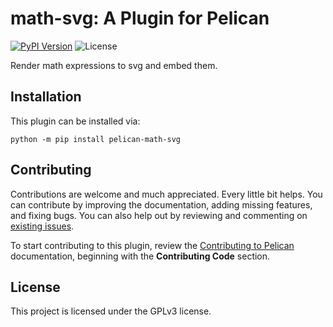 # math-svg: A Plugin for Pelican

[![PyPI Version](https://img.shields.io/pypi/v/pelican-math-svg)](https://pypi.org/project/pelican-math-svg/)
![License](https://img.shields.io/pypi/l/pelican-math-svg?color=blue)

Render math expressions to svg and embed them.

## Installation

This plugin can be installed via:

```shell
python -m pip install pelican-math-svg
```

## Contributing

Contributions are welcome and much appreciated. Every little bit helps. You can contribute by improving the documentation, adding missing features, and fixing bugs. You can also help out by reviewing and commenting on [existing issues][].

To start contributing to this plugin, review the [Contributing to Pelican][] documentation, beginning with the **Contributing Code** section.

[existing issues]: https://github.com/f-koehler/pelican-math-svg/issues
[contributing to pelican]: https://docs.getpelican.com/en/latest/contribute.html

## License

This project is licensed under the GPLv3 license.
